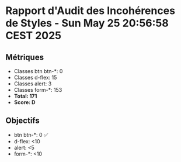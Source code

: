 # Rapport d'Audit des Incohérences de Styles - Sun May 25 20:56:58 CEST 2025

## Métriques
- Classes btn btn-*: 0
- Classes d-flex: 15
- Classes alert: 3
- Classes form-*: 153
- **Total: 171**
- **Score: D**

## Objectifs
- btn btn-*: 0 ✅
- d-flex: <10
- alert: <5
- form-*: <10
